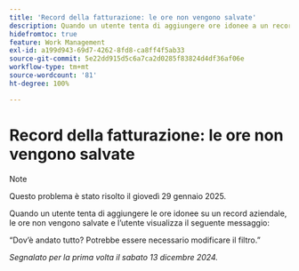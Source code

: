 ```yaml
---
title: 'Record della fatturazione: le ore non vengono salvate'
description: Quando un utente tenta di aggiungere ore idonee a un record aziendale, le ore non vengono salvate e l’utente visualizza un messaggio.
hidefromtoc: true
feature: Work Management
exl-id: a199d943-69d7-4262-8fd8-ca8ff4f5ab33
source-git-commit: 5e22dd915d5c6a7ca2d0285f83824d4df36af06e
workflow-type: tm+mt
source-wordcount: '81'
ht-degree: 100%

---
```


# Record della fatturazione: le ore non vengono salvate

>[!NOTE]
>
>Questo problema è stato risolto il giovedì 29 gennaio 2025.

Quando un utente tenta di aggiungere le ore idonee su un record aziendale, le ore non vengono salvate e l’utente visualizza il seguente messaggio:

“Dov’è andato tutto? Potrebbe essere necessario modificare il filtro.”

_Segnalato per la prima volta il sabato 13 dicembre 2024._
